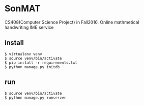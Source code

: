 # SonMAT

CS408(Computer Science Project) in Fall2016.
Online mathmetical handwriting IME service


## install

```/bin/sh
$ virtualenv venv
$ source venv/bin/activate
$ pip install -r requirements.txt
$ python manage.py initdb
```

## run
```/bin/sh
$ source venv/bin/activate
$ python manage.py runserver
```
